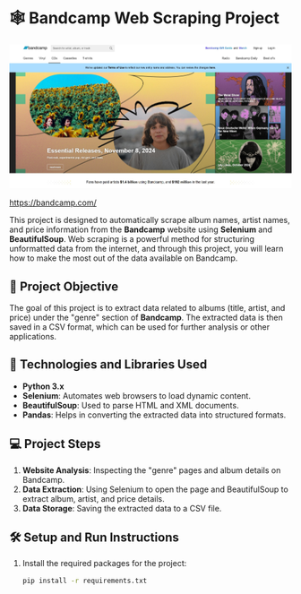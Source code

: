 # 🕸️ Bandcamp Web Scraping Project

![Bandcamp Screenshot](https://github.com/Fatma-Nur-Azman/Web-Scraping/blob/main/bandcamp.com/Bandcamp.jpeg)

https://bandcamp.com/

This project is designed to automatically scrape album names, artist names, and price information from the **Bandcamp** website using **Selenium** and **BeautifulSoup**. Web scraping is a powerful method for structuring unformatted data from the internet, and through this project, you will learn how to make the most out of the data available on Bandcamp.

## 🚀 Project Objective
The goal of this project is to extract data related to albums (title, artist, and price) under the "genre" section of **Bandcamp**. The extracted data is then saved in a CSV format, which can be used for further analysis or other applications.

## 🔧 Technologies and Libraries Used
- **Python 3.x**
- **Selenium**: Automates web browsers to load dynamic content.
- **BeautifulSoup**: Used to parse HTML and XML documents.
- **Pandas**: Helps in converting the extracted data into structured formats.

## 💻 Project Steps
1. **Website Analysis**: Inspecting the "genre" pages and album details on Bandcamp.
2. **Data Extraction**: Using Selenium to open the page and BeautifulSoup to extract album, artist, and price details.
3. **Data Storage**: Saving the extracted data to a CSV file.

## 🛠 Setup and Run Instructions
1. Install the required packages for the project:
   ```bash
   pip install -r requirements.txt
